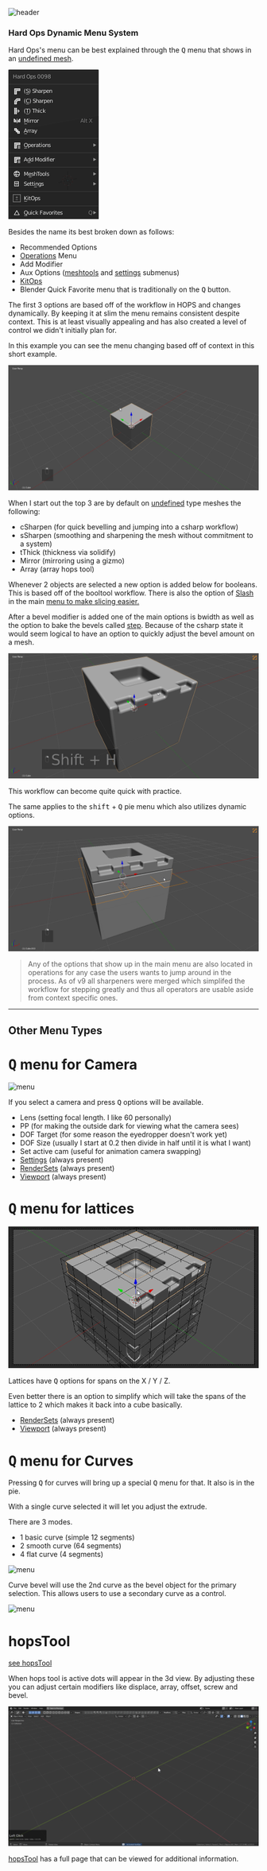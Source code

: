![header](img/banner.gif)

### Hard Ops Dynamic Menu System

Hard Ops's menu can be best explained through the <kbd>Q</kbd> menu that shows in an [undefined mesh](sstatus.md).

![menu](img/menu/mn1.png)

Besides the name its best broken down as follows:

- Recommended Options
- [Operations](operations.md) Menu
- Add Modifier
- Aux Options ([meshtools](meshtools.md) and [settings](settings.md) submenus)
- [KitOps](inserts.md)
- Blender Quick Favorite menu that is traditionally on the <kbd>Q</kbd> button.

The first 3 options are based off of the workflow in HOPS and changes dynamically. By keeping it at slim the menu remains consistent despite context. This is at least visually appealing and has also created a level of control we didn't initially plan for.

In this example you can see the menu changing based off of context in this short example.

![menu](img/menu/mn2.gif)

When I start out the top 3 are by default on [undefined](sstatus.md) type meshes the following:

  - cSharpen (for quick bevelling and jumping into a csharp workflow)
  - sSharpen (smoothing and sharpening the mesh without commitment to a system)
  - tThick (thickness via solidify)
  - Mirror (mirroring using a gizmo)
  - Array (array hops tool)

Whenever 2 objects are selected a new option is added below for booleans. This is based off of the booltool workflow. There is also the option of [Slash](cslash.md) in the main [menu to make slicing easier.](cslash.md)

After a bevel modifier is added one of the main options is bwidth as well as the option to bake the bevels called [step](step.md). Because of the csharp state it would seem logical to have an option to quickly adjust the bevel amount on a mesh.

![menu](img/menu/mn3.gif)

This workflow can become quite quick with practice.

The same applies to the <kbd>shift</kbd> + <kbd>Q</kbd> pie menu which also utilizes dynamic options.

![menu](img/menu/mn4.gif)


> Any of the options that show up in the main menu are also located in operations for any case the users wants to jump around in the process. As of v9 all sharpeners were merged which simplifed the workflow for stepping greatly and thus all operators are usable aside from context specific ones.

---

## Other Menu Types

# <kbd>Q</kbd> menu for Camera

![menu](img/menu/mn6.gif)

If you select a camera and press <kbd>Q</kbd> options will be available.

- Lens (setting focal length. I like 60 personally)
- PP (for making the outside dark for viewing what the camera sees)
- DOF Target (for some reason the eyedropper doesn't work yet)
- DOF Size (usually I start at 0.2 then divide in half until it is what I want)
- Set active cam (useful for animation camera swapping)
- [Settings](settings.md) (always present)
- [RenderSets](rendersets.md) (always present)
- [Viewport](viewport.md) (always present)

# <kbd>Q</kbd> menu for lattices

![menu](img/menu/mn7.gif)

Lattices have <kbd>Q</kbd> options for spans on the X / Y / Z.

Even better there is an option to simplify which will take the spans of the lattice to 2 which makes it back into a cube basically.

- [RenderSets](rendersets.md) (always present)
- [Viewport](viewport.md) (always present)

# <kbd>Q</kbd> menu for Curves

Pressing <kbd>Q</kbd> for curves will bring up a special <kbd>Q</kbd> menu for that. It also is in the pie.

With a single curve selected it will let you adjust the extrude.

There are 3 modes.

- 1 basic curve (simple 12 segments)
- 2 smooth curve (64 segments)
- 4 flat curve (4 segments)

![menu](img/menu/mn8.gif)

Curve bevel will use the 2nd curve as the bevel object for the primary selection. This allows users to use a secondary curve as a control.

![menu](img/menu/mn9.gif)


# hopsTool

[see hopsTool](hopsTool.md)

When hops tool is active dots will appear in the 3d view. By adjusting these you can adjust certain modifiers like displace, array, offset, screw and bevel.

![menu](img/menu/mn10.gif)

[hopsTool](hopsTool.md) has a full page that can be viewed for additional information.
